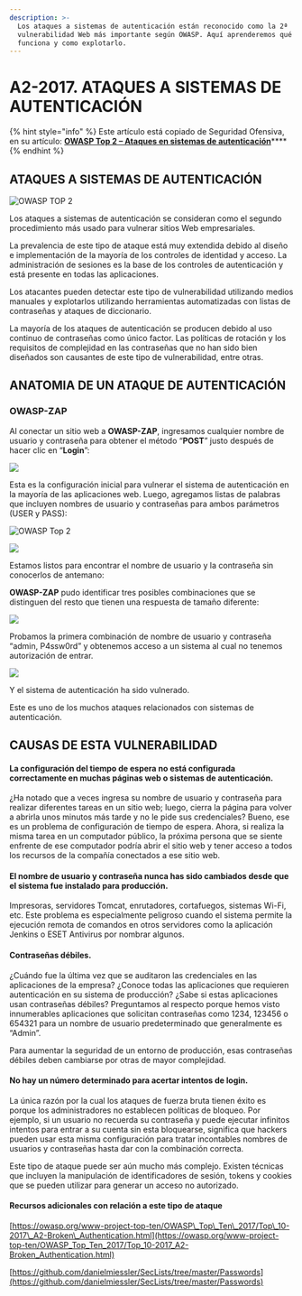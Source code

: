 ```yaml
---
description: >-
  Los ataques a sistemas de autenticación están reconocido como la 2ª
  vulnerabilidad Web más importante según OWASP. Aquí aprenderemos qué es, como
  funciona y como explotarlo.
---
```


# A2-2017. ATAQUES A SISTEMAS DE AUTENTICACIÓN

{% hint style="info" %}
Este artículo está copiado de Seguridad Ofensiva, en su artículo: [**OWASP Top 2 – Ataques en sistemas de autenticación**](https://seguridad-ofensiva.com/blog/owasp-top-10/owasp-top-2/)\*\*\*\*
{% endhint %}

## ATAQUES A SISTEMAS DE AUTENTICACIÓN

![OWASP TOP 2](https://seguridad-ofensiva.com/blog/ptukregr/2019/10/broken_authentication-1024x683.jpg)

Los ataques a sistemas de autenticación se consideran como el segundo procedimiento más usado para vulnerar sitios Web empresariales.

La prevalencia de este tipo de ataque está muy extendida debido al diseño e implementación de la mayoría de los controles de identidad y acceso. La administración de sesiones es la base de los controles de autenticación y está presente en todas las aplicaciones.

Los atacantes pueden detectar este tipo de vulnerabilidad utilizando medios manuales y explotarlos utilizando herramientas automatizadas con listas de contraseñas y ataques de diccionario.

La mayoría de los ataques de autenticación se producen debido al uso continuo de contraseñas como único factor. Las políticas de rotación y los requisitos de complejidad en las contraseñas que no han sido bien diseñados son causantes de este tipo de vulnerabilidad, entre otras.

## ANATOMIA DE UN ATAQUE DE AUTENTICACIÓN

### **OWASP-ZAP**

Al conectar un sitio web a **OWASP-ZAP**, ingresamos cualquier nombre de usuario y contraseña para obtener el método “**POST**” justo después de hacer clic en “**Login**”:

![](https://seguridad-ofensiva.com/blog/ptukregr/2019/10/bauth-1024x459.png)

Esta es la configuración inicial para vulnerar el sistema de autenticación en la mayoría de las aplicaciones web. Luego, agregamos listas de palabras que incluyen nombres de usuario y contraseñas para ambos parámetros \(USER y PASS\):

![OWASP Top 2](https://seguridad-ofensiva.com/blog/ptukregr/2019/10/bauth3.png)

![](https://seguridad-ofensiva.com/blog/ptukregr/2019/10/bauth2.png)

Estamos listos para encontrar el nombre de usuario y la contraseña sin conocerlos de antemano:

**OWASP-ZAP** pudo identificar tres posibles combinaciones que se distinguen del resto que tienen una respuesta de tamaño diferente:

![](https://seguridad-ofensiva.com/blog/ptukregr/2019/10/bauth5.png)

Probamos la primera combinación de nombre de usuario y contraseña “admin, P4ssw0rd” y obtenemos acceso a un sistema al cual no tenemos autorización de entrar.

![](https://seguridad-ofensiva.com/blog/ptukregr/2019/10/bauth6-1024x228.png)

Y el sistema de autenticación ha sido vulnerado.

Este es uno de los muchos ataques relacionados con sistemas de autenticación.

## CAUSAS DE ESTA VULNERABILIDAD

#### **La configuración del tiempo de espera no está configurada correctamente en muchas páginas web o sistemas de autenticación**.

¿Ha notado que a veces ingresa su nombre de usuario y contraseña para realizar diferentes tareas en un sitio web; luego, cierra la página para volver a abrirla unos minutos más tarde y no le pide sus credenciales? Bueno, ese es un problema de configuración de tiempo de espera. Ahora, si realiza la misma tarea en un computador público, la próxima persona que se siente enfrente de ese computador podría abrir el sitio web y tener acceso a todos los recursos de la compañía conectados a ese sitio web.

#### **El nombre de usuario y contraseña nunca has sido cambiados desde que el sistema fue instalado para producción**.

Impresoras, servidores Tomcat, enrutadores, cortafuegos, sistemas Wi-Fi, etc. Este problema es especialmente peligroso cuando el sistema permite la ejecución remota de comandos en otros servidores como la aplicación Jenkins o ESET Antivirus por nombrar algunos.

#### **Contraseñas débiles**.

¿Cuándo fue la última vez que se auditaron las credenciales en las aplicaciones de la empresa? ¿Conoce todas las aplicaciones que requieren autenticación en su sistema de producción? ¿Sabe si estas aplicaciones usan contraseñas débiles? Preguntamos al respecto porque hemos visto innumerables aplicaciones que solicitan contraseñas como 1234, 123456 o 654321 para un nombre de usuario predeterminado que generalmente es “Admin”.

Para aumentar la seguridad de un entorno de producción, esas contraseñas débiles deben cambiarse por otras de mayor complejidad.

#### **No hay un número determinado para acertar intentos de login.**

La única razón por la cual los ataques de fuerza bruta tienen éxito es porque los administradores no establecen políticas de bloqueo. Por ejemplo, si un usuario no recuerda su contraseña y puede ejecutar infinitos intentos para entrar a su cuenta sin esta bloquearse, significa que hackers pueden usar esta misma configuración para tratar incontables nombres de usuarios y contraseñas hasta dar con la combinación correcta.  

Este tipo de ataque puede ser aún mucho más complejo. Existen técnicas que incluyen la manipulación de identificadores de sesión, tokens y cookies que se pueden utilizar para generar un acceso no autorizado.

#### **Recursos adicionales con relación a este tipo de ataque**

[https://owasp.org/www-project-top-ten/OWASP\_Top\_Ten\_2017/Top\_10-2017\_A2-Broken\_Authentication.html](https://owasp.org/www-project-top-ten/OWASP_Top_Ten_2017/Top_10-2017_A2-Broken_Authentication.html)

[https://github.com/danielmiessler/SecLists/tree/master/Passwords](https://github.com/danielmiessler/SecLists/tree/master/Passwords)

